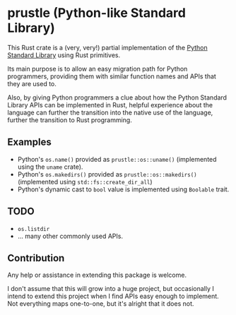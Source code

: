 # prustle (Python-like Standard Library)

This Rust crate is a (very, very!) partial implementation of the
[Python Standard Library](https://docs.python.org/2/library/) using
Rust primitives.

Its main purpose is to allow an easy migration path for Python
programmers, providing them with similar function names and APIs that
they are used to.

Also, by giving Python programmers a clue about how the Python
Standard Library APIs can be implemented in Rust, helpful experience
about the language can further the transition into the native use of
the language, further the transition to Rust programming.

## Examples

* Python's `os.name()` provided as `prustle::os::uname()` (implemented
  using the `uname` crate).
* Python's `os.makedirs()` provided as `prustle::os::makedirs()`
  (implemented using `std::fs::create_dir_all`)
* Python's dynamic cast to `bool` value is implemented using
  `Boolable` trait.

## TODO

* `os.listdir`
* ... many other commonly used APIs.

## Contribution

Any help or assistance in extending this package is welcome.

I don't assume that this will grow into a huge project, but
occasionally I intend to extend this project when I find APIs easy
enough to implement. Not everything maps one-to-one, but it's alright
that it does not.
